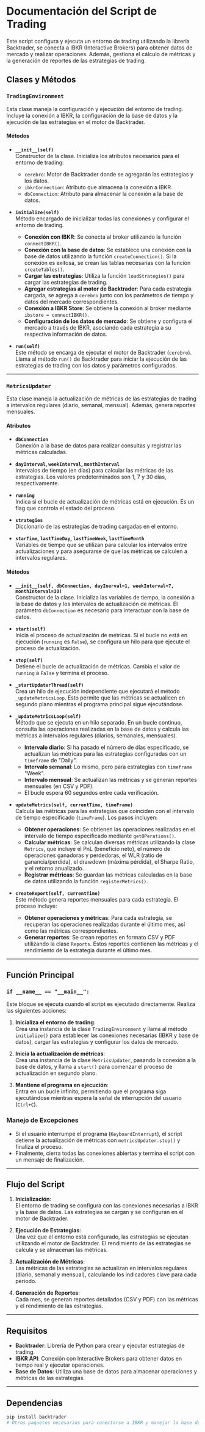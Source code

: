 # Documentación del Script de Trading

Este script configura y ejecuta un entorno de trading utilizando la librería Backtrader, se conecta a IBKR (Interactive Brokers) para obtener datos de mercado y realizar operaciones. Además, gestiona el cálculo de métricas y la generación de reportes de las estrategias de trading.

## Clases y Métodos

### `TradingEnvironment`

Esta clase maneja la configuración y ejecución del entorno de trading. Incluye la conexión a IBKR, la configuración de la base de datos y la ejecución de las estrategias en el motor de Backtrader.

#### Métodos

- **`__init__(self)`**  
  Constructor de la clase. Inicializa los atributos necesarios para el entorno de trading: 
  - `cerebro`: Motor de Backtrader donde se agregarán las estrategias y los datos.
  - `ibkrConnection`: Atributo que almacena la conexión a IBKR.
  - `dbConnection`: Atributo para almacenar la conexión a la base de datos.

- **`initialize(self)`**  
  Método encargado de inicializar todas las conexiones y configurar el entorno de trading.
  - **Conexión con IBKR**: Se conecta al broker utilizando la función `connectIBKR()`.
  - **Conexión con la base de datos**: Se establece una conexión con la base de datos utilizando la función `createConnection()`. Si la conexión es exitosa, se crean las tablas necesarias con la función `createTables()`.
  - **Cargar las estrategias**: Utiliza la función `loadStrategies()` para cargar las estrategias de trading.
  - **Agregar estrategias al motor de Backtrader**: Para cada estrategia cargada, se agrega a `cerebro` junto con los parámetros de tiempo y datos del mercado correspondientes.
  - **Conexión a IBKR Store**: Se obtiene la conexión al broker mediante `ibstore = connectIBKR()`.
  - **Configuración de los datos de mercado**: Se obtiene y configura el mercado a través de IBKR, asociando cada estrategia a su respectiva información de datos.

- **`run(self)`**  
  Este método se encarga de ejecutar el motor de Backtrader (`cerebro`). Llama al método `run()` de Backtrader para iniciar la ejecución de las estrategias de trading con los datos y parámetros configurados.

---

### `MetricsUpdater`

Esta clase maneja la actualización de métricas de las estrategias de trading a intervalos regulares (diario, semanal, mensual). Además, genera reportes mensuales.

#### Atributos

- **`dbConnection`**  
  Conexión a la base de datos para realizar consultas y registrar las métricas calculadas.

- **`dayInterval`, `weekInterval`, `monthInterval`**  
  Intervalos de tiempo (en días) para calcular las métricas de las estrategias. Los valores predeterminados son 1, 7 y 30 días, respectivamente.

- **`running`**  
  Indica si el bucle de actualización de métricas está en ejecución. Es un flag que controla el estado del proceso.

- **`strategies`**  
  Diccionario de las estrategias de trading cargadas en el entorno.

- **`starTime`, `lastTimeDay`, `lastTimeWeek`, `lastTimeMonth`**  
  Variables de tiempo que se utilizan para calcular los intervalos entre actualizaciones y para asegurarse de que las métricas se calculen a intervalos regulares.

#### Métodos

- **`__init__(self, dbConnection, dayInerval=1, weekInterval=7, monthInterval=30)`**  
  Constructor de la clase. Inicializa las variables de tiempo, la conexión a la base de datos y los intervalos de actualización de métricas. El parámetro `dbConnection` es necesario para interactuar con la base de datos.

- **`start(self)`**  
  Inicia el proceso de actualización de métricas. Si el bucle no está en ejecución (`running` es `False`), se configura un hilo para que ejecute el proceso de actualización.

- **`stop(self)`**  
  Detiene el bucle de actualización de métricas. Cambia el valor de `running` a `False` y termina el proceso.

- **`_startUpdaterThread(self)`**  
  Crea un hilo de ejecución independiente que ejecutará el método `_updateMetricsLoop`. Esto permite que las métricas se actualicen en segundo plano mientras el programa principal sigue ejecutándose.

- **`_updateMetricsLoop(self)`**  
  Método que se ejecuta en un hilo separado. En un bucle continuo, consulta las operaciones realizadas en la base de datos y calcula las métricas a intervalos regulares (diarios, semanales, mensuales).
  - **Intervalo diario**: Si ha pasado el número de días especificado, se actualizan las métricas para las estrategias configuradas con un `timeframe` de "Daily".
  - **Intervalo semanal**: Lo mismo, pero para estrategias con `timeframe` "Week".
  - **Intervalo mensual**: Se actualizan las métricas y se generan reportes mensuales (en CSV y PDF).
  - El bucle espera 60 segundos entre cada verificación.

- **`updateMetrics(self, currentTime, timeFrame)`**  
  Calcula las métricas para las estrategias que coinciden con el intervalo de tiempo especificado (`timeFrame`). Los pasos incluyen:
  - **Obtener operaciones**: Se obtienen las operaciones realizadas en el intervalo de tiempo especificado mediante `getOPerations()`.
  - **Calcular métricas**: Se calculan diversas métricas utilizando la clase `Metrics`, que incluye el PnL (beneficio neto), el número de operaciones ganadoras y perdedoras, el WLR (ratio de ganancia/perdida), el drawdown (máxima pérdida), el Sharpe Ratio, y el retorno anualizado.
  - **Registrar métricas**: Se guardan las métricas calculadas en la base de datos utilizando la función `registerMetrics()`.

- **`createReport(self, currentTime)`**  
  Este método genera reportes mensuales para cada estrategia. El proceso incluye:
  - **Obtener operaciones y métricas**: Para cada estrategia, se recuperan las operaciones realizadas durante el último mes, así como las métricas correspondientes.
  - **Generar reportes**: Se crean reportes en formato CSV y PDF utilizando la clase `Reports`. Estos reportes contienen las métricas y el rendimiento de la estrategia durante el último mes.

---

## Función Principal

### `if __name__ == "__main__":`

Este bloque se ejecuta cuando el script es ejecutado directamente. Realiza las siguientes acciones:

1. **Inicializa el entorno de trading**:  
   Crea una instancia de la clase `TradingEnvironment` y llama al método `initialize()` para establecer las conexiones necesarias (IBKR y base de datos), cargar las estrategias y configurar los datos de mercado.

2. **Inicia la actualización de métricas**:  
   Crea una instancia de la clase `MetricsUpdater`, pasando la conexión a la base de datos, y llama a `start()` para comenzar el proceso de actualización en segundo plano.

3. **Mantiene el programa en ejecución**:  
   Entra en un bucle infinito, permitiendo que el programa siga ejecutándose mientras espera la señal de interrupción del usuario (`Ctrl+C`).

### Manejo de Excepciones

- Si el usuario interrumpe el programa (`KeyboardInterrupt`), el script detiene la actualización de métricas con `metricsUpdater.stop()` y finaliza el proceso.
- Finalmente, cierra todas las conexiones abiertas y termina el script con un mensaje de finalización.

---

## Flujo del Script

1. **Inicialización**:  
   El entorno de trading se configura con las conexiones necesarias a IBKR y la base de datos. Las estrategias se cargan y se configuran en el motor de Backtrader.

2. **Ejecución de Estrategias**:  
   Una vez que el entorno está configurado, las estrategias se ejecutan utilizando el motor de Backtrader. El rendimiento de las estrategias se calcula y se almacenan las métricas.

3. **Actualización de Métricas**:  
   Las métricas de las estrategias se actualizan en intervalos regulares (diario, semanal y mensual), calculando los indicadores clave para cada periodo.

4. **Generación de Reportes**:  
   Cada mes, se generan reportes detallados (CSV y PDF) con las métricas y el rendimiento de las estrategias.

---

## Requisitos

- **Backtrader**: Librería de Python para crear y ejecutar estrategias de trading.
- **IBKR API**: Conexión con Interactive Brokers para obtener datos en tiempo real y ejecutar operaciones.
- **Base de Datos**: Utiliza una base de datos para almacenar operaciones y métricas de las estrategias.

---

## Dependencias

```bash
pip install backtrader
# Otros paquetes necesarios para conectarse a IBKR y manejar la base de datos
